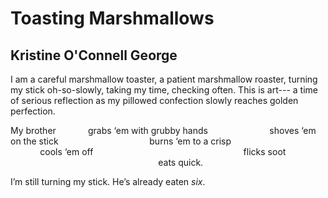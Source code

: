 # Toasting Marshmallows
## Kristine O'Connell George
I am a careful marshmallow toaster,
a patient marshmallow roaster,
turning my stick oh-so-slowly,
taking my time, checking often.
This is art---
a time of serious reflection
as my pillowed confection
slowly reaches golden perfection.

My brother
            grabs ‘em with grubby hands
                        shoves ‘em on the stick
                                    burns ‘em to a crisp
                                                cools ‘em off
                                                            flicks soot
                                                                        eats
quick.

I’m still turning my stick.
He’s already eaten _six_.
﻿